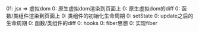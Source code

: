 01: jsx => 虚拟dom
0: 原生虚拟dom渲染到页面上
0: 原生虚拟dom的diff
0: 函数/类组件渲染到页面上
0: 类组件的初始化生命周期
0: setState
0: update之后的生命周期
0: 函数/类组件的diff
0: hooks
0: fiber思想
0: 实现fiber